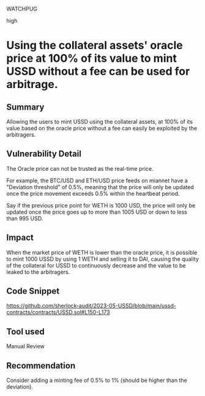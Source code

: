 WATCHPUG

high

# Using the collateral assets' oracle price at 100% of its value to mint USSD without a fee can be used for arbitrage.

## Summary

Allowing the users to mint USSD using the collateral assets, at 100% of its value based on the oracle price without a fee can easily be exploited by the arbitragers.

## Vulnerability Detail

The Oracle price can not be trusted as the real-time price.

For example, the BTC/USD and ETH/USD price feeds on miannet have a "Deviation threshold" of 0.5%, meaning that the price will only be updated once the price movement exceeds 0.5% within the heartbeat period.

Say if the previous price point for WETH is 1000 USD, the price will only be updated once the price goes up to more than 1005 USD or down to less than 995 USD.

## Impact

When the market price of WETH is lower than the oracle price, it is possible to mint 1000 USSD by using 1 WETH and selling it to DAI, causing the quality of the collateral for USSD to continuously decrease and the value to be leaked to the arbitragers.

## Code Snippet

https://github.com/sherlock-audit/2023-05-USSD/blob/main/ussd-contracts/contracts/USSD.sol#L150-L173

## Tool used

Manual Review

## Recommendation

Consider adding a minting fee of 0.5% to 1% (should be higher than the deviation).